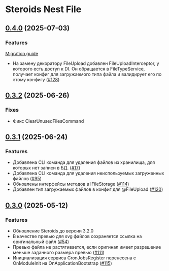 # Steroids Nest File

## [0.4.0](https://github.com/steroids/nest/compare/0.3.2...0.4.0) (2025-07-03)

### Features

[Migration guide](docs/MigrationGuide.md#040-2025-07-03)

- На замену декоратору FileUpload добавлен FileUploadInterceptor, у которого есть доступ к DI.
  Он обращается в FileTypeService, получает конфиг для загружаемого типа файла и валидирует его по этому конфигу ([#128](https://gitlab.kozhindev.com/steroids/steroids-nest/-/issues/128))

## [0.3.2](https://github.com/steroids/nest/compare/0.3.1...0.3.2) (2025-06-26)

### Fixes

- Фикс ClearUnusedFilesCommand

## [0.3.1](https://github.com/steroids/nest/compare/0.3.0...0.3.1) (2025-06-24)

### Features

- Добавлена CLI команда для удаления файлов из хранилища, для которых нет записи в БД. ([#17](https://gitlab.kozhindev.com/steroids/steroids-nest/-/issues/17))
- Добавлена CLI команда для удаления неиспользуемых загруженных файлов ([#95](https://gitlab.kozhindev.com/steroids/steroids-nest/-/issues/95))
- Обновлены интерфейсы методов в IFileStorage ([#114](https://gitlab.kozhindev.com/steroids/steroids-nest/-/issues/114))
- Добавлен тип загружаемых файлов в конфиг для @FileUpload ([#120](https://gitlab.kozhindev.com/steroids/steroids-nest/-/issues/120))

## [0.3.0](https://github.com/steroids/nest/compare/0.2.6...0.3.0) (2025-05-12)

### Features

- Обновление Steroids до версии 3.2.0
- В качестве превью для svg файлов сохраняется ссылка на оригинальный файл ([#54](https://gitlab.kozhindev.com/steroids/steroids-nest/-/issues/54))
- Превью файла не растягивается, если оригинал имеет разрешение меньше заданного размера превью ([#111](https://gitlab.kozhindev.com/steroids/steroids-nest/-/issues/111))
- Инициализация сервиса CronJobsRegister перенесена с OnModuleInit на OnApplicationBootstrap ([#115](https://gitlab.kozhindev.com/steroids/steroids-nest/-/issues/115))
